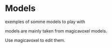 # Models
exemples of somme models to play with

models are mainly taken from magicavoxel models.

Use magicavoxel to edit them.



